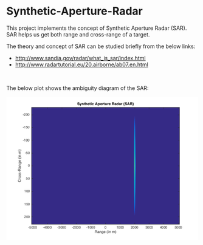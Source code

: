 # Synthetic-Aperture-Radar
This project implements the concept of Synthetic Aperture Radar (SAR). SAR helps us get both range and cross-range of a target.
<br/>

The theory and concept of SAR can be studied briefly from the below links:
* http://www.sandia.gov/radar/what_is_sar/index.html
* http://www.radartutorial.eu/20.airborne/ab07.en.html

<br/>

The below plot shows the ambiguity diagram of the SAR:

![alt text](https://github.com/adityajain07/Synthetic-Aperture-Radar/blob/master/SAR_2ndPlot_1761sec.png)
